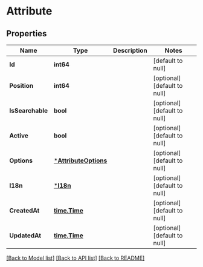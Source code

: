 # Attribute

## Properties
Name | Type | Description | Notes
------------ | ------------- | ------------- | -------------
**Id** | **int64** |  | [default to null]
**Position** | **int64** |  | [optional] [default to null]
**IsSearchable** | **bool** |  | [optional] [default to null]
**Active** | **bool** |  | [optional] [default to null]
**Options** | [***AttributeOptions**](Attribute_options.md) |  | [optional] [default to null]
**I18n** | [***I18n**](I18n.md) |  | [optional] [default to null]
**CreatedAt** | [**time.Time**](time.Time.md) |  | [optional] [default to null]
**UpdatedAt** | [**time.Time**](time.Time.md) |  | [optional] [default to null]

[[Back to Model list]](../README.md#documentation-for-models) [[Back to API list]](../README.md#documentation-for-api-endpoints) [[Back to README]](../README.md)



